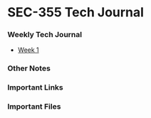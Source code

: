 # SEC-355 Tech Journal

### Weekly Tech Journal
* [Week 1](week1.md)

### Other Notes

### Important Links

### Important Files

